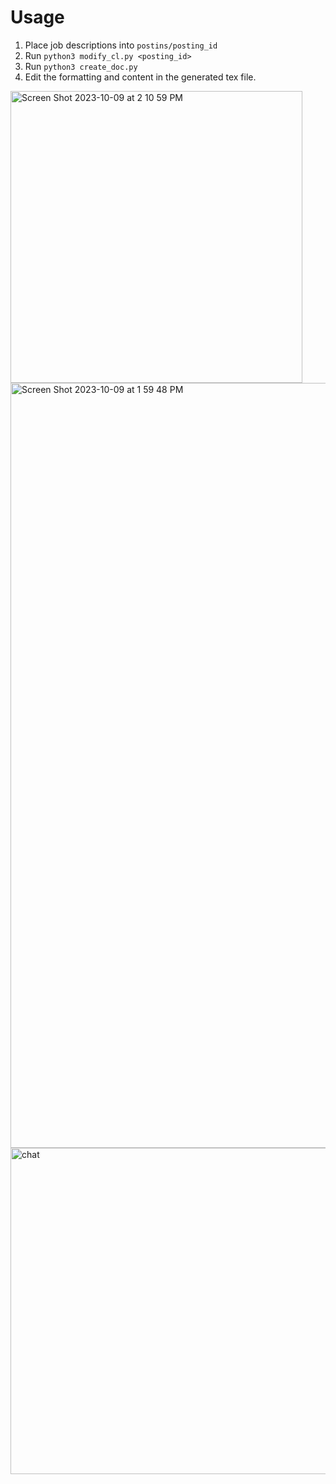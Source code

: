 # Usage
1. Place job descriptions into `postins/posting_id`
2. Run `python3 modify_cl.py <posting_id>`
3. Run `python3 create_doc.py`
4. Edit the formatting and content in the generated tex file.

<img width="467" alt="Screen Shot 2023-10-09 at 2 10 59 PM" src="https://github.com/jackbullen/Coop-Search/assets/37254717/67d6ab06-3b32-4c85-92f8-afc0210b3097">

<img width="1224" alt="Screen Shot 2023-10-09 at 1 59 48 PM" src="https://github.com/jackbullen/Coop-Search/assets/37254717/7c9664d1-6379-41bc-8e02-685501615ae1">

<img width="522" alt="chat" src="https://github.com/jackbullen/Coop-Search/assets/37254717/bcda10fd-6ec8-4310-8add-ac9718c02821">
